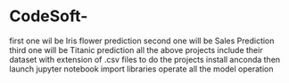 # CodeSoft-
first one wil be Iris flower prediction
second one will be Sales Prediction
third one will be Titanic prediction
all the above projects include their dataset with extension of .csv files
to do the projects install anconda 
then launch jupyter notebook
import libraries 
operate all the model operation
